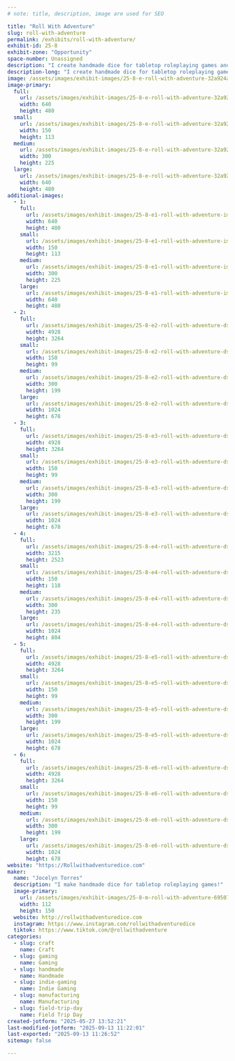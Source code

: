 ```yaml
---
# note: title, description, image are used for SEO

title: "Roll With Adventure"
slug: roll-with-adventure
permalink: /exhibits/roll-with-adventure/
exhibit-id: 25-8
exhibit-zone: "Opportunity"
space-number: Unassigned
description: "I create handmade dice for tabletop roleplaying games and other gaming accessories!"
description-long: "I create handmade dice for tabletop roleplaying games and other gaming accessories! This includes: custom character sets, full sets of dice, micro sets, single dice, dice bags, dice jails, dice jewelry, stickers, pins, keychains, dice potions, stationary, indie rpgs, and cosplay horns!"
image: /assets/images/exhibit-images/25-8-e-roll-with-adventure-32a924a0-e9c7-43f1-9751-ab3881332f93-medium-300x225.jpeg
image-primary: 
  full:
    url: /assets/images/exhibit-images/25-8-e-roll-with-adventure-32a924a0-e9c7-43f1-9751-ab3881332f93-medium-full.jpeg
    width: 640
    height: 480
  small:
    url: /assets/images/exhibit-images/25-8-e-roll-with-adventure-32a924a0-e9c7-43f1-9751-ab3881332f93-medium-150x113.jpeg
    width: 150
    height: 113
  medium:
    url: /assets/images/exhibit-images/25-8-e-roll-with-adventure-32a924a0-e9c7-43f1-9751-ab3881332f93-medium-300x225.jpeg
    width: 300
    height: 225
  large:
    url: /assets/images/exhibit-images/25-8-e-roll-with-adventure-32a924a0-e9c7-43f1-9751-ab3881332f93-medium-640x480.jpeg
    width: 640
    height: 480
additional-images: 
  - 1:
    full:
      url: /assets/images/exhibit-images/25-8-e1-roll-with-adventure-img-5649-medium-full.jpeg
      width: 640
      height: 480
    small:
      url: /assets/images/exhibit-images/25-8-e1-roll-with-adventure-img-5649-medium-150x113.jpeg
      width: 150
      height: 113
    medium:
      url: /assets/images/exhibit-images/25-8-e1-roll-with-adventure-img-5649-medium-300x225.jpeg
      width: 300
      height: 225
    large:
      url: /assets/images/exhibit-images/25-8-e1-roll-with-adventure-img-5649-medium-640x480.jpeg
      width: 640
      height: 480
  - 2:
    full:
      url: /assets/images/exhibit-images/25-8-e2-roll-with-adventure-dsc-1435-full.jpeg
      width: 4928
      height: 3264
    small:
      url: /assets/images/exhibit-images/25-8-e2-roll-with-adventure-dsc-1435-150x99.jpeg
      width: 150
      height: 99
    medium:
      url: /assets/images/exhibit-images/25-8-e2-roll-with-adventure-dsc-1435-300x199.jpeg
      width: 300
      height: 199
    large:
      url: /assets/images/exhibit-images/25-8-e2-roll-with-adventure-dsc-1435-1024x678.jpeg
      width: 1024
      height: 678
  - 3:
    full:
      url: /assets/images/exhibit-images/25-8-e3-roll-with-adventure-dsc-0623-full.jpeg
      width: 4928
      height: 3264
    small:
      url: /assets/images/exhibit-images/25-8-e3-roll-with-adventure-dsc-0623-150x99.jpeg
      width: 150
      height: 99
    medium:
      url: /assets/images/exhibit-images/25-8-e3-roll-with-adventure-dsc-0623-300x199.jpeg
      width: 300
      height: 199
    large:
      url: /assets/images/exhibit-images/25-8-e3-roll-with-adventure-dsc-0623-1024x678.jpeg
      width: 1024
      height: 678
  - 4:
    full:
      url: /assets/images/exhibit-images/25-8-e4-roll-with-adventure-dsc-0286-full.jpeg
      width: 3215
      height: 2523
    small:
      url: /assets/images/exhibit-images/25-8-e4-roll-with-adventure-dsc-0286-150x118.jpeg
      width: 150
      height: 118
    medium:
      url: /assets/images/exhibit-images/25-8-e4-roll-with-adventure-dsc-0286-300x235.jpeg
      width: 300
      height: 235
    large:
      url: /assets/images/exhibit-images/25-8-e4-roll-with-adventure-dsc-0286-1024x804.jpeg
      width: 1024
      height: 804
  - 5:
    full:
      url: /assets/images/exhibit-images/25-8-e5-roll-with-adventure-dsc-0247-full.jpeg
      width: 4928
      height: 3264
    small:
      url: /assets/images/exhibit-images/25-8-e5-roll-with-adventure-dsc-0247-150x99.jpeg
      width: 150
      height: 99
    medium:
      url: /assets/images/exhibit-images/25-8-e5-roll-with-adventure-dsc-0247-300x199.jpeg
      width: 300
      height: 199
    large:
      url: /assets/images/exhibit-images/25-8-e5-roll-with-adventure-dsc-0247-1024x678.jpeg
      width: 1024
      height: 678
  - 6:
    full:
      url: /assets/images/exhibit-images/25-8-e6-roll-with-adventure-dsc-0119-full.jpeg
      width: 4928
      height: 3264
    small:
      url: /assets/images/exhibit-images/25-8-e6-roll-with-adventure-dsc-0119-150x99.jpeg
      width: 150
      height: 99
    medium:
      url: /assets/images/exhibit-images/25-8-e6-roll-with-adventure-dsc-0119-300x199.jpeg
      width: 300
      height: 199
    large:
      url: /assets/images/exhibit-images/25-8-e6-roll-with-adventure-dsc-0119-1024x678.jpeg
      width: 1024
      height: 678
website: "https://Rollwithadventuredice.com"
maker: 
  name: "Jocelyn Torres"
  description: "I make handmade dice for tabletop roleplaying games!"
  image-primary:
    url: /assets/images/exhibit-images/25-8-m-roll-with-adventure-69507757454-4d919a8b-4419-44ff-b667-2bd76c6cc464-112x150.jpeg
    width: 112
    height: 150
  website: http://rollwithadventuredice.com
  instagram: https://www.instagram.com/rollwithadventuredice
  tiktok: https://www.tiktok.com/@rollwithadventure
categories: 
  - slug: craft
    name: Craft
  - slug: gaming
    name: Gaming
  - slug: handmade
    name: Handmade
  - slug: indie-gaming
    name: Indie Gaming
  - slug: manufacturing
    name: Manufacturing
  - slug: field-trip-day
    name: Field Trip Day
created-jotform: "2025-05-27 13:52:21"
last-modified-jotform: "2025-09-13 11:22:01"
last-exported: "2025-09-13 11:26:52"
sitemap: false

---
```

